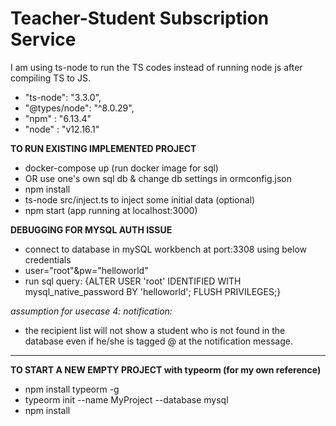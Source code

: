 # Teacher-Student Subscription Service

I am using ts-node to run the TS codes instead of running node js after compiling TS to JS.
- "ts-node": "3.3.0",
- "@types/node": "^8.0.29",
- "npm" : "6.13.4"
- "node" : "v12.16.1"

**TO RUN EXISTING IMPLEMENTED PROJECT**
- docker-compose up (run docker image for sql)
- OR use one's own sql db & change db settings in ormconfig.json
- npm install
- ts-node src/inject.ts to inject some initial data (optional)
- npm start (app running at localhost:3000)

**DEBUGGING FOR MYSQL AUTH ISSUE**
- connect to database in mySQL workbench at port:3308 using below credentials 
- user="root"&pw="helloworld" 
- run sql query: {ALTER USER 'root' IDENTIFIED WITH mysql_native_password BY 'helloworld'; FLUSH PRIVILEGES;}



*assumption for usecase 4: notification:*
- the recipient list will not show a student who is not found in the database
even if he/she is tagged @ at the notification message.

-------------------------------------------------------
**TO START A NEW EMPTY PROJECT with typeorm (for my own reference)**
- npm install typeorm -g
- typeorm init --name MyProject --database mysql
- npm install 
